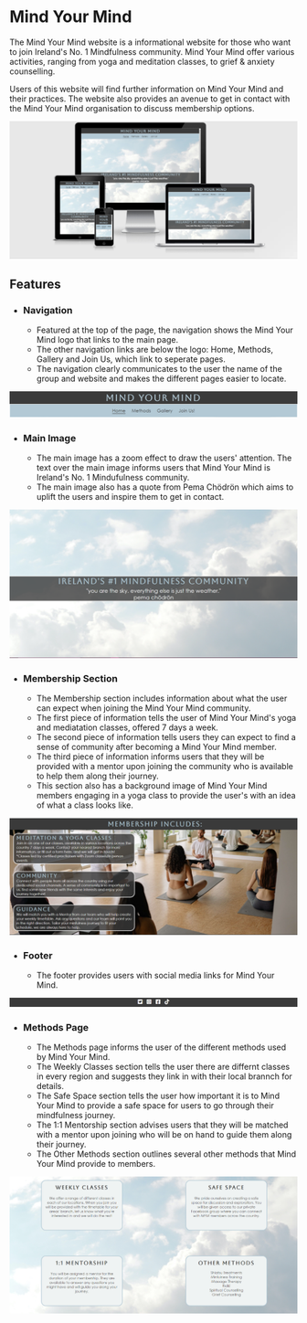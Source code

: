 # Mind Your Mind

The Mind Your Mind website is a informational website for those who want to join Ireland's No. 1 Mindfulness community. Mind Your Mind offer various activities, ranging from yoga and meditation classes, to grief & anxiety counselling.

Users of this website will find further information on Mind Your Mind and their practices. The website also provides an avenue to get in contact with the Mind Your Mind organisation to discuss membership options.

![Am I Responsive Image](/assets/images/amiresponsive.PNG)

## Features

- ### Navigation
    - Featured at the top of the page, the navigation shows the Mind Your Mind logo that links to the main page.
    - The other navigation links are below the logo: Home, Methods, Gallery and Join Us, which link to seperate pages.
    - The navigation clearly communicates to the user the name of the group and website and makes the different pages easier to locate.

![Navigation Image](/assets/images/navigation.PNG)

- ### Main Image
    - The main image has a zoom effect to draw the users' attention. The text over the main image informs users that Mind Your Mind is Ireland's No. 1 Mindufulness community.
    - The main image also has a quote from Pema Chödrön which aims to uplift the users and inspire them to get in contact.

![Main Image](/assets/images/mainimage.PNG)

- ### Membership Section
    - The Membership section includes information about what the user can expect when joining the Mind Your Mind community.
    - The first piece of information tells the user of Mind Your Mind's yoga and mediatation classes, offered 7 days a week. 
    - The second piece of information tells users they can expect to find a sense of community after becoming a Mind Your Mind member.
    - The third piece of information informs users that they will be provided with a mentor upon joining the community who is available to help them along their journey.
    - This section also has a background image of Mind Your Mind members engaging in a yoga class to provide the user's with an idea of what a class looks like.

![Membership section image](/assets/images/membership.PNG)

- ### Footer
    - The footer provides users with social media links for Mind Your Mind.

![Footer image](/assets/images/footer.PNG)

- ### Methods Page
    - The Methods page informs the user of the different methods used by Mind Your Mind.
    - The Weekly Classes section tells the user there are differnt classes in every region and suggests they link in with their local brannch for details.
    - The Safe Space section tells the user how important it is to Mind Your Mind to provide a safe space for users to go through their mindfulness journey.
    - The 1:1 Mentorship section advises users that they will be matched with a mentor upon joining who will be on hand to guide them along their journey.
    - The Other Methods section outlines several other methods that Mind Your Mind provide to members.

![Methods page image](/assets/images/methodspage.PNG)



